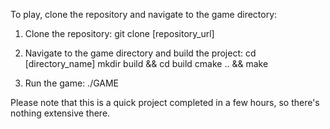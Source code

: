To play, clone the repository and navigate to the game directory:

1. Clone the repository:
    git clone [repository_url]

2. Navigate to the game directory and build the project:
    cd [directory_name]
    mkdir build && cd build
    cmake .. && make

3. Run the game:
    ./GAME

Please note that this is a quick project completed in a few hours, so there's nothing extensive there.
